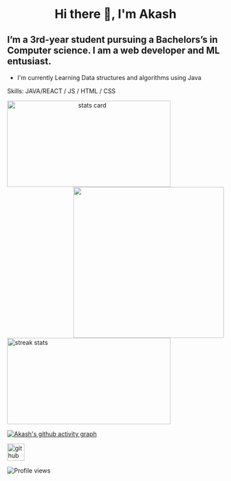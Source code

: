 # <p align="center">Hi there 👋, I'm Akash
## I’m a 3rd-year student pursuing a Bachelors’s in Computer science. I am a web developer and ML entusiast.
- I'm currently Learning Data structures and algorithms using Java

Skills: JAVA/REACT / JS / HTML / CSS




<p>
<a align= "center" href="https://github.com/ishikkkkaaaa">
<img alt= "stats card" height="200px" width="380px" src="https://github-readme-stats.vercel.app/api?username=akash-55&show_icons=true&theme=dark">
<img align="right" height="350" width="auto" src="https://cdn.dribbble.com/users/2131993/screenshots/10238968/media/4669ba456dabadcbb770f8db5e4eac46.png?compress=1&resize=1600x1200" /> </a>

<img alt= "streak stats" height="200px" width="380px" src="https://github-readme-streak-stats.herokuapp.com/?user=akash-55">
 

[![Akash's github activity graph](https://activity-graph.herokuapp.com/graph?username=akash-55&theme=react-dark)](https://github.com/akash-55/github-readme-activity-graph)


 

[<img src='https://cdn.jsdelivr.net/npm/simple-icons@3.0.1/icons/github.svg' alt='github' height='40'>](https://github.com/akash-55) 
  
![Profile views](https://gpvc.arturio.dev/akash-55)  



